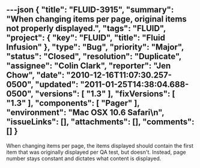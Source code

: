 ---json
{
  "title": "FLUID-3915",
  "summary": "When changing items per page, original items not properly displayed.",
  "tags": "FLUID",
  "project": {
    "key": "FLUID",
    "title": "Fluid Infusion"
  },
  "type": "Bug",
  "priority": "Major",
  "status": "Closed",
  "resolution": "Duplicate",
  "assignee": "Colin Clark",
  "reporter": "Jen Chow",
  "date": "2010-12-16T11:07:30.257-0500",
  "updated": "2011-01-25T14:38:04.688-0500",
  "versions": [
    "1.3"
  ],
  "fixVersions": [
    "1.3"
  ],
  "components": [
    "Pager"
  ],
  "environment": "Mac OSX 10.6 Safari\n",
  "issueLinks": [],
  "attachments": [],
  "comments": []
}
---
When changing items per page, the items displayed should contain the first item that was originally displayed per QA test, but doesn't. Instead, page number stays constant and dictates what content is displayed.

        